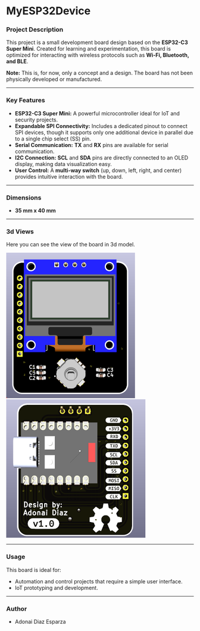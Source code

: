 # MyESP32Device

### Project Description

This project is a small development board design based on the **ESP32-C3 Super Mini**. Created for learning and experimentation, this board is optimized for interacting with wireless protocols such as **Wi-Fi, Bluetooth, and BLE**.

**Note:** This is, for now, only a concept and a design. The board has not been physically developed or manufactured.

---

### Key Features

- **ESP32-C3 Super Mini:** A powerful microcontroller ideal for IoT and security projects.
- **Expandable SPI Connectivity:** Includes a dedicated pinout to connect SPI devices, though it supports only one additional device in parallel due to a single chip select (SS) pin.
- **Serial Communication:** **TX** and **RX** pins are available for serial communication.
- **I2C Connection:** **SCL** and **SDA** pins are directly connected to an OLED display, making data visualization easy.
- **User Control:** A **multi-way switch** (up, down, left, right, and center) provides intuitive interaction with the board.

---

### Dimensions

- **35 mm x 40 mm**

---

### 3d Views

Here you can see the view of the board in 3d model.

![Front view of the ESP32 device](img.png)
![Front view of the ESP32 device](img_2.png)

---

### Usage

This board is ideal for:
- Automation and control projects that require a simple user interface.
- IoT prototyping and development.

---

### Author

- Adonai Diaz Esparza
